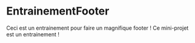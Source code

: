 # EntrainementFooter

Ceci est un entrainement pour faire un magnifique footer !
Ce mini-projet est un entrainement !
